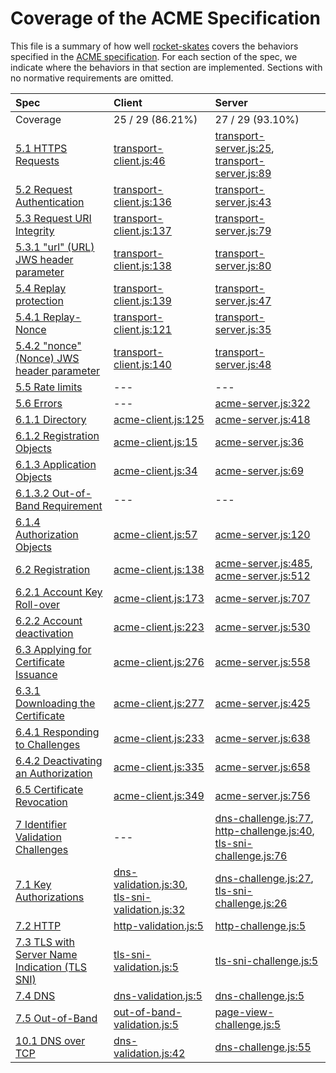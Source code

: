 # Coverage of the ACME Specification

This file is a summary of how well
[rocket-skates](https://github.com/bifurcation/rocket-skates) covers the
behaviors specified in the [ACME
specification](https://ietf-wg-acme.github.io/acme).  For each section of the
spec, we indicate where the behaviors in that section are implemented.  Sections
with no normative requirements are omitted.

| Spec | Client | Server |
|:-----|:-------|:-------|
| Coverage | 25 / 29 (86.21%) | 27 / 29 (93.10%) |
| [5.1 HTTPS Requests](https://github.com/ietf-wg-acme/acme/blob/master/draft-ietf-acme-acme.md#https-requests) | [transport-client.js:46](https://github.com/bifurcation/rocket-skates/tree/master/lib/client/transport-client.js#L46) | [transport-server.js:25](https://github.com/bifurcation/rocket-skates/tree/master/lib/server/transport-server.js#L25), [transport-server.js:89](https://github.com/bifurcation/rocket-skates/tree/master/lib/server/transport-server.js#L89) |
| [5.2 Request Authentication](https://github.com/ietf-wg-acme/acme/blob/master/draft-ietf-acme-acme.md#request-authentication) | [transport-client.js:136](https://github.com/bifurcation/rocket-skates/tree/master/lib/client/transport-client.js#L136) | [transport-server.js:43](https://github.com/bifurcation/rocket-skates/tree/master/lib/server/transport-server.js#L43) |
| [5.3 Request URI Integrity](https://github.com/ietf-wg-acme/acme/blob/master/draft-ietf-acme-acme.md#request-uri-integrity) | [transport-client.js:137](https://github.com/bifurcation/rocket-skates/tree/master/lib/client/transport-client.js#L137) | [transport-server.js:79](https://github.com/bifurcation/rocket-skates/tree/master/lib/server/transport-server.js#L79) |
| [5.3.1 "url" (URL) JWS header parameter](https://github.com/ietf-wg-acme/acme/blob/master/draft-ietf-acme-acme.md#url-url-jws-header-parameter) | [transport-client.js:138](https://github.com/bifurcation/rocket-skates/tree/master/lib/client/transport-client.js#L138) | [transport-server.js:80](https://github.com/bifurcation/rocket-skates/tree/master/lib/server/transport-server.js#L80) |
| [5.4 Replay protection](https://github.com/ietf-wg-acme/acme/blob/master/draft-ietf-acme-acme.md#replay-protection) | [transport-client.js:139](https://github.com/bifurcation/rocket-skates/tree/master/lib/client/transport-client.js#L139) | [transport-server.js:47](https://github.com/bifurcation/rocket-skates/tree/master/lib/server/transport-server.js#L47) |
| [5.4.1 Replay-Nonce](https://github.com/ietf-wg-acme/acme/blob/master/draft-ietf-acme-acme.md#replay-nonce) | [transport-client.js:121](https://github.com/bifurcation/rocket-skates/tree/master/lib/client/transport-client.js#L121) | [transport-server.js:35](https://github.com/bifurcation/rocket-skates/tree/master/lib/server/transport-server.js#L35) |
| [5.4.2 "nonce" (Nonce) JWS header parameter](https://github.com/ietf-wg-acme/acme/blob/master/draft-ietf-acme-acme.md#nonce-nonce-jws-header-parameter) | [transport-client.js:140](https://github.com/bifurcation/rocket-skates/tree/master/lib/client/transport-client.js#L140) | [transport-server.js:48](https://github.com/bifurcation/rocket-skates/tree/master/lib/server/transport-server.js#L48) |
| [5.5 Rate limits](https://github.com/ietf-wg-acme/acme/blob/master/draft-ietf-acme-acme.md#rate-limits) | --- | --- |
| [5.6 Errors](https://github.com/ietf-wg-acme/acme/blob/master/draft-ietf-acme-acme.md#errors) | --- | [acme-server.js:322](https://github.com/bifurcation/rocket-skates/tree/master/lib/server/acme-server.js#L322) |
| [6.1.1 Directory](https://github.com/ietf-wg-acme/acme/blob/master/draft-ietf-acme-acme.md#directory) | [acme-client.js:125](https://github.com/bifurcation/rocket-skates/tree/master/lib/client/acme-client.js#L125) | [acme-server.js:418](https://github.com/bifurcation/rocket-skates/tree/master/lib/server/acme-server.js#L418) |
| [6.1.2 Registration Objects](https://github.com/ietf-wg-acme/acme/blob/master/draft-ietf-acme-acme.md#registration-objects) | [acme-client.js:15](https://github.com/bifurcation/rocket-skates/tree/master/lib/client/acme-client.js#L15) | [acme-server.js:36](https://github.com/bifurcation/rocket-skates/tree/master/lib/server/acme-server.js#L36) |
| [6.1.3 Application Objects](https://github.com/ietf-wg-acme/acme/blob/master/draft-ietf-acme-acme.md#application-objects) | [acme-client.js:34](https://github.com/bifurcation/rocket-skates/tree/master/lib/client/acme-client.js#L34) | [acme-server.js:69](https://github.com/bifurcation/rocket-skates/tree/master/lib/server/acme-server.js#L69) |
| [6.1.3.2 Out-of-Band Requirement](https://github.com/ietf-wg-acme/acme/blob/master/draft-ietf-acme-acme.md#out-of-band-requirement) | --- | --- |
| [6.1.4 Authorization Objects](https://github.com/ietf-wg-acme/acme/blob/master/draft-ietf-acme-acme.md#authorization-objects) | [acme-client.js:57](https://github.com/bifurcation/rocket-skates/tree/master/lib/client/acme-client.js#L57) | [acme-server.js:120](https://github.com/bifurcation/rocket-skates/tree/master/lib/server/acme-server.js#L120) |
| [6.2 Registration](https://github.com/ietf-wg-acme/acme/blob/master/draft-ietf-acme-acme.md#registration) | [acme-client.js:138](https://github.com/bifurcation/rocket-skates/tree/master/lib/client/acme-client.js#L138) | [acme-server.js:485](https://github.com/bifurcation/rocket-skates/tree/master/lib/server/acme-server.js#L485), [acme-server.js:512](https://github.com/bifurcation/rocket-skates/tree/master/lib/server/acme-server.js#L512) |
| [6.2.1 Account Key Roll-over](https://github.com/ietf-wg-acme/acme/blob/master/draft-ietf-acme-acme.md#account-key-roll-over) | [acme-client.js:173](https://github.com/bifurcation/rocket-skates/tree/master/lib/client/acme-client.js#L173) | [acme-server.js:707](https://github.com/bifurcation/rocket-skates/tree/master/lib/server/acme-server.js#L707) |
| [6.2.2 Account deactivation](https://github.com/ietf-wg-acme/acme/blob/master/draft-ietf-acme-acme.md#account-deactivation) | [acme-client.js:223](https://github.com/bifurcation/rocket-skates/tree/master/lib/client/acme-client.js#L223) | [acme-server.js:530](https://github.com/bifurcation/rocket-skates/tree/master/lib/server/acme-server.js#L530) |
| [6.3 Applying for Certificate Issuance](https://github.com/ietf-wg-acme/acme/blob/master/draft-ietf-acme-acme.md#applying-for-certificate-issuance) | [acme-client.js:276](https://github.com/bifurcation/rocket-skates/tree/master/lib/client/acme-client.js#L276) | [acme-server.js:558](https://github.com/bifurcation/rocket-skates/tree/master/lib/server/acme-server.js#L558) |
| [6.3.1 Downloading the Certificate](https://github.com/ietf-wg-acme/acme/blob/master/draft-ietf-acme-acme.md#downloading-the-certificate) | [acme-client.js:277](https://github.com/bifurcation/rocket-skates/tree/master/lib/client/acme-client.js#L277) | [acme-server.js:425](https://github.com/bifurcation/rocket-skates/tree/master/lib/server/acme-server.js#L425) |
| [6.4.1 Responding to Challenges](https://github.com/ietf-wg-acme/acme/blob/master/draft-ietf-acme-acme.md#responding-to-challenges) | [acme-client.js:233](https://github.com/bifurcation/rocket-skates/tree/master/lib/client/acme-client.js#L233) | [acme-server.js:638](https://github.com/bifurcation/rocket-skates/tree/master/lib/server/acme-server.js#L638) |
| [6.4.2 Deactivating an Authorization](https://github.com/ietf-wg-acme/acme/blob/master/draft-ietf-acme-acme.md#deactivating-an-authorization) | [acme-client.js:335](https://github.com/bifurcation/rocket-skates/tree/master/lib/client/acme-client.js#L335) | [acme-server.js:658](https://github.com/bifurcation/rocket-skates/tree/master/lib/server/acme-server.js#L658) |
| [6.5 Certificate Revocation](https://github.com/ietf-wg-acme/acme/blob/master/draft-ietf-acme-acme.md#certificate-revocation) | [acme-client.js:349](https://github.com/bifurcation/rocket-skates/tree/master/lib/client/acme-client.js#L349) | [acme-server.js:756](https://github.com/bifurcation/rocket-skates/tree/master/lib/server/acme-server.js#L756) |
| [7 Identifier Validation Challenges](https://github.com/ietf-wg-acme/acme/blob/master/draft-ietf-acme-acme.md#identifier-validation-challenges) | --- | [dns-challenge.js:77](https://github.com/bifurcation/rocket-skates/tree/master/lib/server/dns-challenge.js#L77), [http-challenge.js:40](https://github.com/bifurcation/rocket-skates/tree/master/lib/server/http-challenge.js#L40), [tls-sni-challenge.js:76](https://github.com/bifurcation/rocket-skates/tree/master/lib/server/tls-sni-challenge.js#L76) |
| [7.1 Key Authorizations](https://github.com/ietf-wg-acme/acme/blob/master/draft-ietf-acme-acme.md#key-authorizations) | [dns-validation.js:30](https://github.com/bifurcation/rocket-skates/tree/master/lib/client/dns-validation.js#L30), [tls-sni-validation.js:32](https://github.com/bifurcation/rocket-skates/tree/master/lib/client/tls-sni-validation.js#L32) | [dns-challenge.js:27](https://github.com/bifurcation/rocket-skates/tree/master/lib/server/dns-challenge.js#L27), [tls-sni-challenge.js:26](https://github.com/bifurcation/rocket-skates/tree/master/lib/server/tls-sni-challenge.js#L26) |
| [7.2 HTTP](https://github.com/ietf-wg-acme/acme/blob/master/draft-ietf-acme-acme.md#http) | [http-validation.js:5](https://github.com/bifurcation/rocket-skates/tree/master/lib/client/http-validation.js#L5) | [http-challenge.js:5](https://github.com/bifurcation/rocket-skates/tree/master/lib/server/http-challenge.js#L5) |
| [7.3 TLS with Server Name Indication (TLS SNI)](https://github.com/ietf-wg-acme/acme/blob/master/draft-ietf-acme-acme.md#tls-with-server-name-indication-tls-sni) | [tls-sni-validation.js:5](https://github.com/bifurcation/rocket-skates/tree/master/lib/client/tls-sni-validation.js#L5) | [tls-sni-challenge.js:5](https://github.com/bifurcation/rocket-skates/tree/master/lib/server/tls-sni-challenge.js#L5) |
| [7.4 DNS](https://github.com/ietf-wg-acme/acme/blob/master/draft-ietf-acme-acme.md#dns) | [dns-validation.js:5](https://github.com/bifurcation/rocket-skates/tree/master/lib/client/dns-validation.js#L5) | [dns-challenge.js:5](https://github.com/bifurcation/rocket-skates/tree/master/lib/server/dns-challenge.js#L5) |
| [7.5 Out-of-Band](https://github.com/ietf-wg-acme/acme/blob/master/draft-ietf-acme-acme.md#out-of-band) | [out-of-band-validation.js:5](https://github.com/bifurcation/rocket-skates/tree/master/lib/client/out-of-band-validation.js#L5) | [page-view-challenge.js:5](https://github.com/bifurcation/rocket-skates/tree/master/lib/server/page-view-challenge.js#L5) |
| [10.1 DNS over TCP](https://github.com/ietf-wg-acme/acme/blob/master/draft-ietf-acme-acme.md#dns-over-tcp) | [dns-validation.js:42](https://github.com/bifurcation/rocket-skates/tree/master/lib/client/dns-validation.js#L42) | [dns-challenge.js:55](https://github.com/bifurcation/rocket-skates/tree/master/lib/server/dns-challenge.js#L55) |